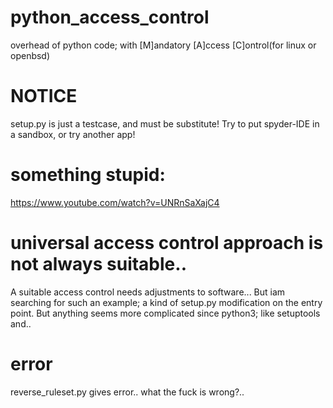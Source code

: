 # python_access_control
overhead of python code; with [M]andatory [A]ccess [C]ontrol(for linux or openbsd)
# NOTICE
setup.py is just a testcase, and must be substitute! Try to put spyder-IDE in a sandbox, or try another app!
# something stupid:
https://www.youtube.com/watch?v=UNRnSaXajC4
# universal access control approach is not always suitable..
A suitable access control needs adjustments to software... But iam searching for such an example;
a kind of setup.py  modification on the entry point. But anything seems more complicated since python3; like setuptools and..
# error
reverse_ruleset.py gives error.. what the fuck is wrong?..
